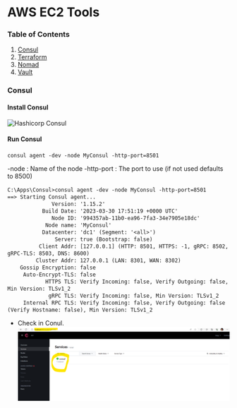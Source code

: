 # AWS EC2 Tools

### Table of Contents
1. [Consul](#consul)
2. [Terraform](#terraForm)
3. [Nomad](#nomad)
4. [Vault](#vault)

<a name="consul"></a>
### Consul

#### Install Consul
![Hashicorp Consul](https://www.hashicorp.com/products/consul)

#### Run Consul
`consul agent -dev -node MyConsul -http-port=8501`

-node : Name of the node
-http-port : The port to use (if not used defaults to 8500)
````shell
C:\Apps\Consul>consul agent -dev -node MyConsul -http-port=8501
==> Starting Consul agent...
              Version: '1.15.2'
           Build Date: '2023-03-30 17:51:19 +0000 UTC'
              Node ID: '994357ab-11b0-ea96-7fa3-34e7905e18dc'
            Node name: 'MyConsul'
           Datacenter: 'dc1' (Segment: '<all>')
               Server: true (Bootstrap: false)
          Client Addr: [127.0.0.1] (HTTP: 8501, HTTPS: -1, gRPC: 8502, gRPC-TLS: 8503, DNS: 8600)
         Cluster Addr: 127.0.0.1 (LAN: 8301, WAN: 8302)
    Gossip Encryption: false
     Auto-Encrypt-TLS: false
            HTTPS TLS: Verify Incoming: false, Verify Outgoing: false, Min Version: TLSv1_2
             gRPC TLS: Verify Incoming: false, Min Version: TLSv1_2
     Internal RPC TLS: Verify Incoming: false, Verify Outgoing: false (Verify Hostname: false), Min Version: TLSv1_2
````

* Check in Conul.<br>
![Check in Consul](docs/aws_ec2_tools_1.png)<br>
